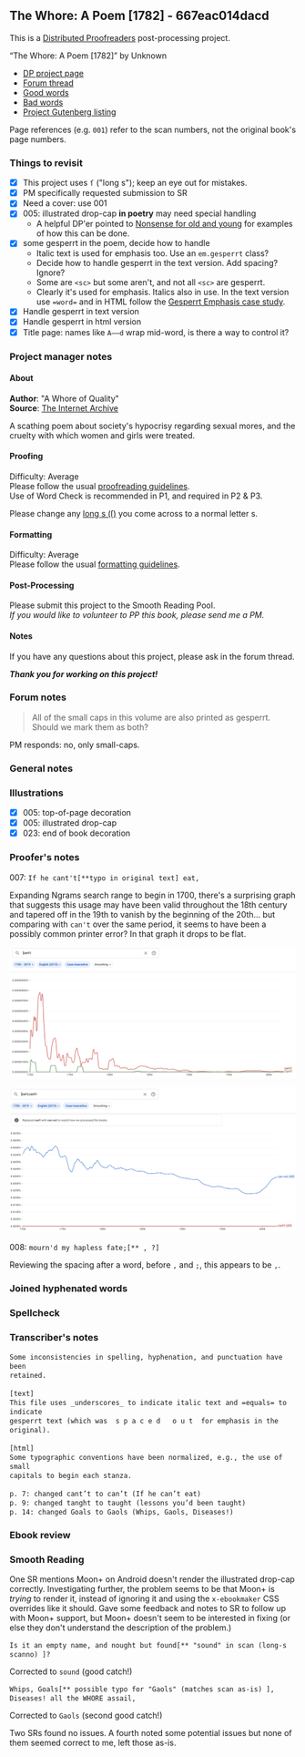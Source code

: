 ## The Whore: A Poem [1782] - 667eac014dacd ##

This is a [Distributed Proofreaders](http://www.pgdp.net/) post-processing project.

“The Whore: A Poem [1782]” by Unknown

* [DP project page](http://www.pgdp.net/c/project.php?id=projectID667eac014dacd)
* [Forum thread](https://www.pgdp.net/phpBB3/viewtopic.php?t=81922)
* [Good words](good_words.txt)
* [Bad words](bad_words.txt)
* [Project Gutenberg listing](https://www.gutenberg.org/ebooks/74357)

Page references (e.g. `001`) refer to the scan numbers, not the original book's page numbers.

### Things to revisit ###

* [x] This project uses `ſ` ("long s"); keep an eye out for mistakes.
* [x] PM specifically requested submission to SR
* [x] Need a cover: use 001
* [x] 005: illustrated drop-cap **in poetry** may need special handling
    * A helpful DP'er pointed to [Nonsense for old and young](https://www.gutenberg.org/ebooks/72827) for examples of how this can be done.
* [x] some gesperrt in the poem, decide how to handle
    * Italic text is used for emphasis too. Use an `em.gesperrt` class?
    * Decide how to handle gesperrt in the text version. Add spacing? Ignore?
    * Some are `<sc>` but some aren't, and not all `<sc>` are gesperrt.
    * Clearly it's used for emphasis. Italics also in use. In the text version use `=word=` and in HTML follow the [Gesperrt Emphasis case study](https://www.pgdp.net/wiki/DP_Official_Documentation:PP_and_PPV/DP_HTML_Best_Practices/Case_Studies/Inline_Formatting/Gesperrt_Emphasis).
* [x] Handle gesperrt in text version
* [x] Handle gesperrt in html version
* [x] Title page: names like `A——d` wrap mid-word, is there a way to control it?

### Project manager notes ###

#### About
__Author__:  "A Whore of Quality"  
__Source__: [The Internet Archive](https://archive.org/details/bim_eighteenth-century_the-whore-a-poem-writt_whore-of-quality_1782/mode/2up)

A scathing poem about society's hypocrisy regarding sexual mores, and the cruelty with which women and girls were treated. 

#### Proofing
Difficulty:  Average  
Please follow the usual [proofreading guidelines](https://www.pgdp.net/wiki/DP_Official_Documentation:Proofreading/Proofreading_Guidelines).  
Use of Word Check is recommended in P1, and required in P2 & P3.

Please change any [long s (ſ)](https://www.pgdp.net/wiki/DP_Official_Documentation:Proofreading/Proofing_old_texts#Long_s) you come across to a normal letter s.

#### Formatting
Difficulty: Average   
Please follow the usual [formatting guidelines](https://www.pgdp.net/wiki/DP_Official_Documentation:Formatting/Formatting_Guidelines).  

#### Post-Processing
Please submit this project to the Smooth Reading Pool.  
*If you would like to volunteer to PP this book, please send me a PM.*

#### Notes
If you have any questions about this project, please ask in the forum thread.

***Thank you for working on this project!***

### Forum notes ###

> All of the small caps in this volume are also printed as gesperrt.
> Should we mark them as both?

PM responds: no, only small-caps.

### General notes ###

### Illustrations ###

* [x] 005: top-of-page decoration
* [x] 005: illustrated drop-cap
* [x] 023: end of book decoration

### Proofer's notes ###

007: `If he cant't[**typo in original text] eat,`

Expanding Ngrams search range to begin in 1700, there's a surprising graph that suggests this usage may have been valid throughout the 18th century and tapered off in the 19th to vanish by the beginning of the 20th... but comparing with `can't` over the same period, it seems to have been a possibly common printer error? In that graph it drops to be flat.

![Ngrams graph for cant't](notes-images/ngrams-cantt.png "Ngrams graph for cant't")

![Ngrams graph for can't, cant't](notes-images/ngrams-cant-cantt.png "Ngrams graph for can't, cant't")

008: `mourn'd my hapless fate;[** , ?]`

Reviewing the spacing after a word, before `,` and `;`, this appears to be `,`.

### Joined hyphenated words ###

### Spellcheck ###

### Transcriber's notes ###

```
Some inconsistencies in spelling, hyphenation, and punctuation have been
retained.

[text]
This file uses _underscores_ to indicate italic text and =equals= to indicate
gesperrt text (which was  s p a c e d   o u t  for emphasis in the original).

[html]
Some typographic conventions have been normalized, e.g., the use of small
capitals to begin each stanza.

p. 7: changed cant’t to can’t (If he can’t eat)
p. 9: changed tanght to taught (lessons you’d been taught)
p. 14: changed Goals to Gaols (Whips, Gaols, Diseases!)
```

### Ebook review ###

### Smooth Reading ###

One SR mentions Moon+ on Android doesn't render the illustrated drop-cap correctly. Investigating further, the problem seems to be that Moon+ is *trying* to render it, instead of ignoring it and using the `x-ebookmaker` CSS overrides like it should. Gave some feedback and notes to SR to follow up with Moon+ support, but Moon+ doesn't seem to be interested in fixing (or else they don't understand the description of the problem.)

```
Is it an empty name, and nought but found[** "sound" in scan (long-s scanno) ]?
```

Corrected to `sound` (good catch!)

```
Whips, Goals[** possible typo for "Gaols" (matches scan as-is) ], Diseases! all the WHORE assail,
```

Corrected to `Gaols` (second good catch!)

Two SRs found no issues. A fourth noted some potential issues but none of them seemed correct to me, left those as-is.
